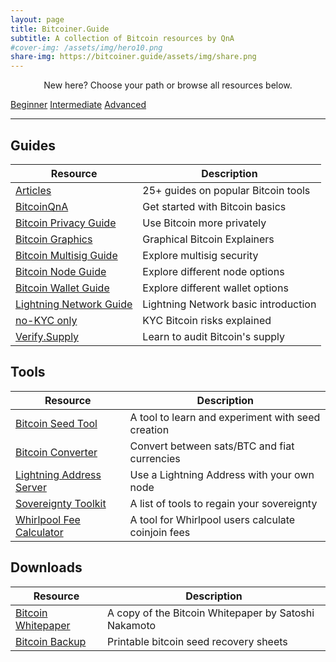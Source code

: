 ```yaml
---
layout: page
title: Bitcoiner.Guide
subtitle: A collection of Bitcoin resources by QnA
#cover-img: /assets/img/hero10.png
share-img: https://bitcoiner.guide/assets/img/share.png
---
```


<p style="text-align: center;">New here? Choose your path or browse all resources below.</p>

<div class="centered">
    <a class="btn btn-primary btn-lg get-started-btn" href="/beginner">Beginner</a>
    <a class="btn btn-primary btn-lg get-started-btn" href="/intermediate">Intermediate</a>
    <a class="btn btn-primary btn-lg get-started-btn" href="/advanced">Advanced</a>
  </div>

***

## Guides

| Resource                                                   | Description                                                                        |
|------------------------------------------------------------|------------------------------------------------------------------------------------|
| [Articles](/articles) | 25+ guides on popular Bitcoin tools |
| [BitcoinQnA](/qna) | Get started with Bitcoin basics |
| [Bitcoin Privacy Guide](/privacy) | Use Bitcoin more privately | 
| [Bitcoin Graphics](/graphics) | Graphical Bitcoin Explainers   |
| [Bitcoin Multisig Guide](/multisig) | Explore multisig security |
| [Bitcoin Node Guide](/node) | Explore different node options |
| [Bitcoin Wallet Guide](/wallet) | Explore different wallet options   |
| [Lightning Network Guide](/lightning) | Lightning Network basic introduction     |                                  
| [no-KYC only](/nokyconly) | KYC Bitcoin risks explained |
| [Verify.Supply](/verify) | Learn to audit Bitcoin's supply  |


## Tools

| Resource                                                   | Description                                                                        |
|------------------------------------------------------------|------------------------------------------------------------------------------------|
| [Bitcoin Seed Tool](/seed) | A tool to learn and experiment with seed creation |
| [Bitcoin Converter](/convert) | Convert between sats/BTC and fiat currencies |
| [Lightning Address Server](https://stacking.tips) | Use a Lightning Address with your own node |
| [Sovereignty Toolkit](/toolkit) | A list of tools to regain your sovereignty                |                            
| [Whirlpool Fee Calculator](/wpfees) | A tool for Whirlpool users calculate coinjoin fees |

## Downloads        

| Resource                                                   | Description                                                                        |
|------------------------------------------------------------|------------------------------------------------------------------------------------|
| [Bitcoin Whitepaper](/bitcoin.pdf) | A copy of the Bitcoin Whitepaper by Satoshi Nakamoto  |                             
| [Bitcoin Backup](/backup.pdf) | Printable bitcoin seed recovery sheets               |                              

                       

          



